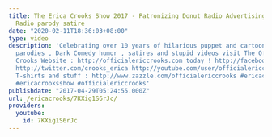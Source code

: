 ```yaml
---
title: The Erica Crooks Show 2017 - Patronizing Donut Radio Advertising Dunkin Donuts
  Radio parody satire
date: "2020-02-11T18:36:03+08:00"
type: video
description: 'Celebrating over 10 years of hilarious puppet and cartoon animation
  parodies , Dark Comedy humor , satires and stupid videos visit The Official Erica
  Crooks Website : http://officialericcrooks.com today ! http://facebook.com/officialericcrooks
  http://twitter.com/crooks_erica http://youtube.com/user/officialericcrooks http://Instagram.com/officialericcrooks/
  T-shirts and stuff : http://www.zazzle.com/officialericcrooks #ericacrooks #theericacrooksshow
  #ericacrooksshow #officialericcrooks'
publishdate: "2017-04-29T05:24:55.000Z"
url: /ericacrooks/7KXig1S6rJc/
providers:
  youtube:
    id: 7KXig1S6rJc
---
```

